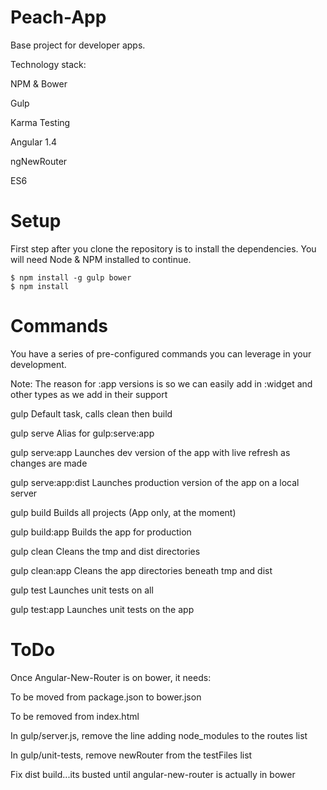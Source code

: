 Peach-App
=========

Base project for developer apps.

Technology stack:

NPM & Bower

Gulp

Karma Testing

Angular 1.4

ngNewRouter

ES6


# Setup

First step after you clone the repository is to install the dependencies.  You will need Node & NPM installed to continue.

```
$ npm install -g gulp bower
$ npm install
```


# Commands

You have a series of pre-configured commands you can leverage in your development.

Note: The reason for :app versions is so we can easily add in :widget and other types as we add in their support


gulp                  Default task, calls clean then build


gulp serve            Alias for gulp:serve:app

gulp serve:app        Launches dev version of the app with live refresh as changes are made

gulp serve:app:dist   Launches production version of the app on a local server


gulp build            Builds all projects (App only, at the moment)

gulp build:app        Builds the app for production


gulp clean            Cleans the tmp and dist directories

gulp clean:app        Cleans the app directories beneath tmp and dist


gulp test             Launches unit tests on all

gulp test:app         Launches unit tests on the app


# ToDo

Once Angular-New-Router is on bower, it needs:

To be moved from package.json to bower.json

To be removed from index.html

In gulp/server.js, remove the line adding node_modules to the routes list

In gulp/unit-tests, remove newRouter from the testFiles list

Fix dist build...its busted until angular-new-router is actually in bower
